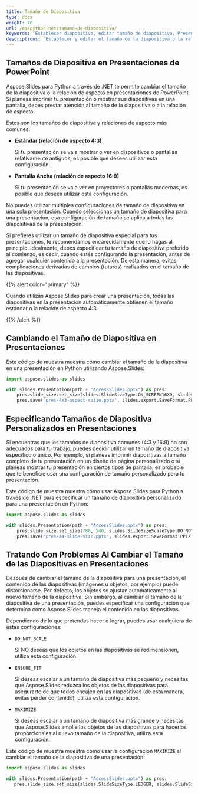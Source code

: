 ```yaml
---
title: Tamaño de Diapositiva
type: docs
weight: 70
url: /es/python-net/tamano-de-diapositiva/
keywords: "Establecer diapositiva, editar tamaño de diapositiva, Presentación de PowerPoint, tamaño de diapositiva personalizado, resolver problemas de diapositivas, Python, Aspose.Slides"
descriptions: "Establecer y editar el tamaño de la diapositiva o la relación de aspecto en PowerPoint en Python"
---
```


## Tamaños de Diapositiva en Presentaciones de PowerPoint

Aspose.Slides para Python a través de .NET te permite cambiar el tamaño de la diapositiva o la relación de aspecto en presentaciones de PowerPoint. Si planeas imprimir tu presentación o mostrar sus diapositivas en una pantalla, debes prestar atención al tamaño de la diapositiva o a la relación de aspecto.

Estos son los tamaños de diapositiva y relaciones de aspecto más comunes:

- **Estándar (relación de aspecto 4:3)**

  Si tu presentación se va a mostrar o ver en dispositivos o pantallas relativamente antiguos, es posible que desees utilizar esta configuración.

- **Pantalla Ancha (relación de aspecto 16:9)** 

  Si tu presentación se va a ver en proyectores o pantallas modernas, es posible que desees utilizar esta configuración. 

No puedes utilizar múltiples configuraciones de tamaño de diapositiva en una sola presentación. Cuando seleccionas un tamaño de diapositiva para una presentación, esa configuración de tamaño se aplica a todas las diapositivas de la presentación.

Si prefieres utilizar un tamaño de diapositiva especial para tus presentaciones, te recomendamos encarecidamente que lo hagas al principio. Idealmente, debes especificar tu tamaño de diapositiva preferido al comienzo, es decir, cuando estés configurando la presentación, antes de agregar cualquier contenido a la presentación. De esta manera, evitas complicaciones derivadas de cambios (futuros) realizados en el tamaño de las diapositivas.

{{% alert color="primary" %}} 

 Cuando utilizas Aspose.Slides para crear una presentación, todas las diapositivas en la presentación automáticamente obtienen el tamaño estándar o la relación de aspecto 4:3.

{{% /alert %}} 

## Cambiando el Tamaño de Diapositiva en Presentaciones 

 Este código de muestra muestra cómo cambiar el tamaño de la diapositiva en una presentación en Python utilizando Aspose.Slides:

```py
import aspose.slides as slides

with slides.Presentation(path + "AccessSlides.pptx") as pres:
    pres.slide_size.set_size(slides.SlideSizeType.ON_SCREEN16X9, slides.SlideSizeScaleType.DO_NOT_SCALE)
    pres.save("pres-4x3-aspect-ratio.pptx", slides.export.SaveFormat.PPTX)
```

## Especificando Tamaños de Diapositiva Personalizados en Presentaciones

Si encuentras que los tamaños de diapositiva comunes (4:3 y 16:9) no son adecuados para tu trabajo, puedes decidir utilizar un tamaño de diapositiva específico o único. Por ejemplo, si planeas imprimir diapositivas a tamaño completo de tu presentación en un diseño de página personalizado o si planeas mostrar tu presentación en ciertos tipos de pantalla, es probable que te beneficie usar una configuración de tamaño personalizado para tu presentación.

Este código de muestra muestra cómo usar Aspose.Slides para Python a través de .NET para especificar un tamaño de diapositiva personalizado para una presentación en Python:

```py
import aspose.slides as slides

with slides.Presentation(path + "AccessSlides.pptx") as pres:
    pres.slide_size.set_size(780, 540, slides.SlideSizeScaleType.DO_NOT_SCALE) # Tamaño de papel A4
    pres.save("pres-a4-slide-size.pptx", slides.export.SaveFormat.PPTX)
```

## Tratando Con Problemas Al Cambiar el Tamaño de las Diapositivas en Presentaciones

Después de cambiar el tamaño de la diapositiva para una presentación, el contenido de las diapositivas (imágenes u objetos, por ejemplo) puede distorsionarse. Por defecto, los objetos se ajustan automáticamente al nuevo tamaño de la diapositiva. Sin embargo, al cambiar el tamaño de la diapositiva de una presentación, puedes especificar una configuración que determina cómo Aspose.Slides maneja el contenido en las diapositivas.

Dependiendo de lo que pretendas hacer o lograr, puedes usar cualquiera de estas configuraciones:

- `DO_NOT_SCALE`

  Si NO deseas que los objetos en las diapositivas se redimensionen, utiliza esta configuración.

- `ENSURE_FIT`

  Si deseas escalar a un tamaño de diapositiva más pequeño y necesitas que Aspose.Slides reduzca los objetos de las diapositivas para asegurarte de que todos encajen en las diapositivas (de esta manera, evitas perder contenido), utiliza esta configuración. 

- `MAXIMIZE`

  Si deseas escalar a un tamaño de diapositiva más grande y necesitas que Aspose.Slides amplíe los objetos de las diapositivas para hacerlos proporcionales al nuevo tamaño de la diapositiva, utiliza esta configuración. 

Este código de muestra muestra cómo usar la configuración `MAXIMIZE` al cambiar el tamaño de la diapositiva de una presentación:

```py
import aspose.slides as slides

with slides.Presentation(path + "AccessSlides.pptx") as pres:
   pres.slide_size.set_size(slides.SlideSizeType.LEDGER, slides.SlideSizeScaleType.MAXIMIZE)
```